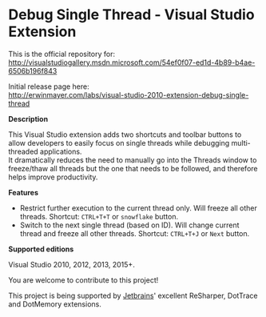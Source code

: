 # Debug Single Thread - Visual Studio Extension

This is the official repository for:  
http://visualstudiogallery.msdn.microsoft.com/54ef0f07-ed1d-4b89-b4ae-6506b196f843

Initial release page here:  
http://erwinmayer.com/labs/visual-studio-2010-extension-debug-single-thread

**Description**

This Visual Studio extension adds two shortcuts and toolbar buttons to allow developers to easily focus on single threads while debugging multi-threaded applications.  
It dramatically reduces the need to manually go into the Threads window to freeze/thaw all threads but the one that needs to be followed, and therefore helps improve productivity.

**Features**
- Restrict further execution to the current thread only. Will freeze all other threads. Shortcut: `CTRL+T+T` or `snowflake` button.  
- Switch to the next single thread (based on ID). Will change current thread and freeze all other threads. Shortcut: `CTRL+T+J` or `Next` button.

**Supported editions**

Visual Studio 2010, 2012, 2013, 2015+.

You are welcome to contribute to this project!

This project is being supported by [Jetbrains][1]' excellent ReSharper, DotTrace and DotMemory extensions.

[1]: http://www.jetbrains.com
